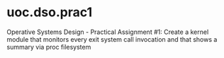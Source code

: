 # uoc.dso.prac1
Operative Systems Design - Practical Assignment #1: Create a kernel module that monitors every exit system call invocation and that shows a summary via proc filesystem
